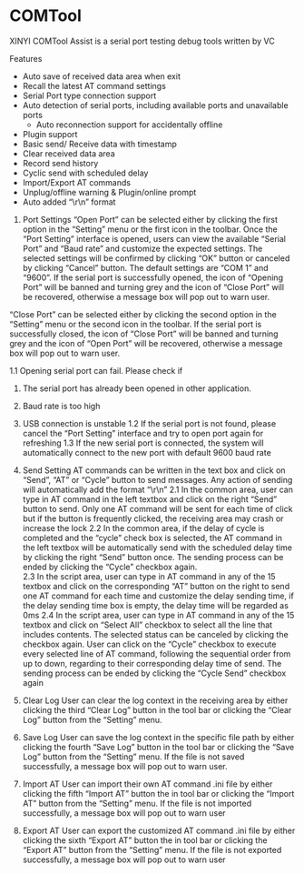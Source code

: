 # COMTool
XINYI COMTool Assist is a serial port testing debug tools written by VC

Features
-	Auto save of received data area when exit
-	Recall the latest AT command settings
-	Serial Port type connection support
  - Auto detection of serial ports, including available ports and unavailable ports
	- Auto reconnection support for accidentally offline
-	Plugin support
  -	Basic send/ Receive data with timestamp
  -	Clear received data area
  -	Record send history
  -	Cyclic send with scheduled delay
  -	Import/Export AT commands
  -	Unplug/offline warning & Plugin/online prompt
  -	Auto added “\r\n” format


1.	Port Settings
“Open Port” can be selected either by clicking the first option in the “Setting” menu or the first icon in the toolbar. Once the “Port Setting” interface is opened, users can view the available “Serial Port” and “Baud rate” and customize the expected settings. The selected settings will be confirmed by clicking “OK” button or canceled by clicking “Cancel” button. The default settings are “COM 1” and “9600”. If the serial port is successfully opened, the icon of “Opening Port” will be banned and turning grey and the icon of “Close Port” will be recovered, otherwise a message box will pop out to warn user.

“Close Port” can be selected either by clicking the second option in the “Setting” menu or the second icon in the toolbar. If the serial port is successfully closed, the icon of “Close Port” will be banned and turning grey and the icon of “Open Port” will be recovered, otherwise a message box will pop out to warn user.


1.1	Opening serial port can fail. Please check if 
1. The serial port has already been opened in other application. 
2. Baud rate is too high 
3. USB connection is unstable
1.2	If the serial port is not found, please cancel the “Port Setting” interface and try to open port again for refreshing
1.3	If the new serial port is connected, the system will automatically connect to the new port with default 9600 baud rate

2.	Send Setting
AT commands can be written in the text box and click on “Send”, “AT” or “Cycle” button to send messages. Any action of sending will automatically add the format “\r\n”
2.1 In the common area, user can type in AT command in the left textbox and click on the right “Send” button to send. Only one AT command will be sent for each time of click but if the button is frequently clicked, the receiving area may crash or increase the lock
2.2 In the common area, if the delay of cycle is completed and the “cycle” check box is selected, the AT command in the left textbox will be automatically send with the scheduled delay time by clicking the right “Send” button once. The sending process can be ended by clicking the “Cycle” checkbox again. 	
2.3 In the script area, user can type in AT command in any of the 15 textbox and click on the corresponding “AT” button on the right to send one AT command for each time and customize the delay sending time, if the delay sending time box is empty, the delay time will be regarded as 0ms
2.4 In the script area, user can type in AT command in any of the 15 textbox and click on “Select All” checkbox to select all the line that includes contents. The selected status can be canceled by clicking the checkbox again. User can click on the “Cycle” checkbox to execute every selected line of AT command, following the sequential order from up to down, regarding to their corresponding delay time of send. The sending process can be ended by clicking the “Cycle Send” checkbox again

3.	Clear Log
User can clear the log context in the receiving area by either clicking the third “Clear Log” button in the tool bar or clicking the “Clear Log” button from the “Setting” menu.

4.	Save Log
User can save the log context in the specific file path by either clicking the fourth “Save Log” button in the tool bar or clicking the “Save Log” button from the “Setting” menu. If the file is not saved successfully, a message box will pop out to warn user.

5.	Import AT
User can import their own AT command .ini file by either clicking the fifth “Import AT” button the in tool bar or clicking the “Import AT” button from the “Setting” menu. If the file is not imported successfully, a message box will pop out to warn user

6.	Export AT
User can export the customized AT command .ini file by either clicking the sixth “Export AT” button the in tool bar or clicking the “Export AT” button from the “Setting” menu. If the file is not exported successfully, a message box will pop out to warn user

